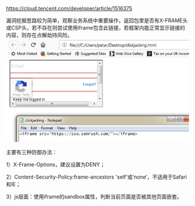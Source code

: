 
<https://cloud.tencent.com/developer/article/1516375>



漏洞挖掘思路较为简单，观察业务系统中重要操作，返回包里是否有X-FRAME头或CSP头，若不存在则尝试使用iframe包含此链接，若框架内能正常显示链接的内容，则存在点解劫持风险。
![](.topwrite/assets/image_1728697415580.png)





主要有三种防御办法：

1）X-Frame-Options，建议设置为DENY；

2）Content-Security-Policy:frame-ancestors 'self'或‘none’，不适用于Safari和IE；

3）js层面：使用iframe的sandbox属性，判断当前页面是否被其他页面嵌套。


